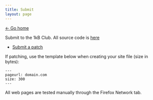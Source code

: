```yaml
---
title: Submit
layout: page
---
```


[&larr; Go home](/)

Submit to the 1kB Club. All source code is [here](https://git.sr.ht/~bt/1kb-club)

- [Submit a patch](https://lists.sr.ht/~bt/1kb-club-devel)

If patching, use the template below when creating your site file (size in bytes):

```
---
pageurl: domain.com
size: 300
---
```

All web pages are tested manually through the Firefox Network tab.
